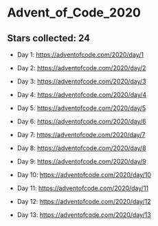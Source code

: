 # Advent_of_Code_2020

## Stars collected: 24

* Day 1: https://adventofcode.com/2020/day/1

* Day 2: https://adventofcode.com/2020/day/2

* Day 3: https://adventofcode.com/2020/day/3

* Day 4: https://adventofcode.com/2020/day/4

* Day 5: https://adventofcode.com/2020/day/5

* Day 6: https://adventofcode.com/2020/day/6

* Day 7: https://adventofcode.com/2020/day/7

* Day 8: https://adventofcode.com/2020/day/8

* Day 9: https://adventofcode.com/2020/day/9

* Day 10: https://adventofcode.com/2020/day/10

* Day 11: https://adventofcode.com/2020/day/11

* Day 12: https://adventofcode.com/2020/day/12

* Day 13: https://adventofcode.com/2020/day/13
